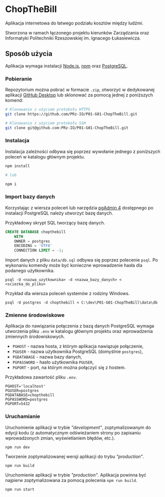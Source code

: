 # ChopTheBill
Aplikacja internetowa do łatwego podziału kosztów między ludźmi.

Stworzona w ramach łączonego projektu kierunków Zarządzania oraz Informatyki Politechniki Rzeszowskiej im. Ignacego Łukasiewicza.

## Sposób użycia
Aplikacja wymaga instalacji [Node.js](https://nodejs.org/), [npm](https://www.npmjs.com/) oraz [PostgreSQL](https://www.postgresql.org/).

### Pobieranie

Repozytorium można pobrać w formacie `.zip`, otworzyć w dedykowanej aplikacji [GitHub Desktop](https://desktop.github.com/) lub sklonować za pomocą jednej z poniższych komend:

```bash
# Klonowanie z użyciem protokołu HTTPS
git clone https://github.com/PRz-IO/P01-G01-ChopTheBill.git

# Klonowanie z użyciem protokołu SSH
git clone git@github.com:PRz-IO/P01-G01-ChopTheBill.git
```

### Instalacja

Instalacja zależności odbywa się poprzez wywołanie jednego z poniższych poleceń w katalogu głównym projektu.

```bash
npm install

# lub

npm i
```

### Import bazy danych

Korzystając z wiersza poleceń lub narzędzia [pgAdmin 4](https://www.pgadmin.org/) dostępnego po instalacji PostgreSQL należy utworzyć bazę danych.

Przykładowy skrypt SQL tworzący bazę danych.

```sql
CREATE DATABASE chopthebill
    WITH 
    OWNER = postgres
    ENCODING = 'UTF8'
    CONNECTION LIMIT = -1;
```

Import danych z pliku `data/db.sql` odbywa się poprzez polecenie `psql`. Po wykonaniu komendy może być konieczne wprowadzenie hasła dla podanego użytkownika.

```
psql -U <nazwa_uzytkownika> -d <nazwa_bazy_danych> < <sciezka_do_pliku>
```

Przykład dla wiersza poleceń systemów z rodziny Windows.

```
psql -U postgres -d chopthebill < C:\dev\P01-G01-ChopTheBill\data\db
```

### Zmienne środowiskowe

Aplikacja do nawiązania połączenia z bazą danych PostgreSQL wymaga utworzenia pliku `.env` w katalogu głównym projektu oraz wprowadzenia zmiennych środowiskowych.

- `PGHOST` - nazwa hosta, z którym aplikacja nawiązuje połączenie,
- `PGUSER` - nazwa użytkownika PostgreSQL (domyślnie `postgres`),
- `PGDATABASE` - nazwa bazy danych,
- `PGPASSWORD` - hasło użytkownika `PGUSER`,
- `PGPORT` - port, na którym można połączyć się z hostem.

Przykładowa zawartość pliku `.env`.

```
PGHOST='localhost'
PGUSER=postgres
PGDATABASE=chopthebill
PGPASSWORD=postgres
PGPORT=5432
```

### Uruchamianie

Uruchomienie aplikacji w trybie *"development"*, zoptymalizowanym do edycji kodu (z automatycznym odświeżaniem strony po zapisaniu wprowadzonych zmian, wyświetlaniem błędów, etc.).

```
npm run dev
```

Tworzenie zoptymalizowanej wersji aplikacji do trybu *"production"*.

```
npm run build
```

Uruchomienie aplikacji w trybie *"production"*. Aplikacja powinna być najpierw zoptymalizowana za pomocą polecenia `npm run build`.

```
npm run start
```